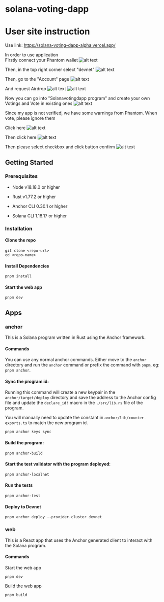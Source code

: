 # solana-voting-dapp

# User site instruction

Use link: https://solana-voting-dapp-alpha.vercel.app/

In order to use application\
Firstly connect your Phantom wallet
![alt text](images/PhantomWallet.png)

Then, in the top right corner select "devnet"
![alt text](images/Devnet.png)

Then, go to the "Account" page
![alt text](images/Account.png)

And request Airdrop
![alt text](images/Airdrop.png)
![alt text](images/RequestAirdrop.png)

Now you can go into "Solanavotingdapp program" and create your own Votings and Vote in existing ones
![alt text](images/VotingProgram.png)

Since my app is not verified, we have some warnings from Phantom. When vote, please ignore them

Click here
![alt text](images/Warning1.png)

Then click here
![alt text](images/Warning2.png)

Then please select checkbox and click button confirm
![alt text](images/Warning3.png)



## Getting Started

### Prerequisites

- Node v18.18.0 or higher

- Rust v1.77.2 or higher
- Anchor CLI 0.30.1 or higher
- Solana CLI 1.18.17 or higher

### Installation

#### Clone the repo

```shell
git clone <repo-url>
cd <repo-name>
```

#### Install Dependencies

```shell
pnpm install
```

#### Start the web app

```
pnpm dev
```

## Apps

### anchor

This is a Solana program written in Rust using the Anchor framework.

#### Commands

You can use any normal anchor commands. Either move to the `anchor` directory and run the `anchor` command or prefix the
command with `pnpm`, eg: `pnpm anchor`.

#### Sync the program id:

Running this command will create a new keypair in the `anchor/target/deploy` directory and save the address to the
Anchor config file and update the `declare_id!` macro in the `./src/lib.rs` file of the program.

You will manually need to update the constant in `anchor/lib/counter-exports.ts` to match the new program id.

```shell
pnpm anchor keys sync
```

#### Build the program:

```shell
pnpm anchor-build
```

#### Start the test validator with the program deployed:

```shell
pnpm anchor-localnet
```

#### Run the tests

```shell
pnpm anchor-test
```

#### Deploy to Devnet

```shell
pnpm anchor deploy --provider.cluster devnet
```

### web

This is a React app that uses the Anchor generated client to interact with the Solana program.

#### Commands

Start the web app

```shell
pnpm dev
```

Build the web app

```shell
pnpm build
```
